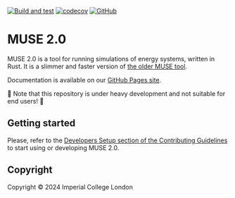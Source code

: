 <!-- markdownlint-disable MD041 -->
[![Build and test](https://github.com/EnergySystemsModellingLab/MUSE_2.0/actions/workflows/cargo-build-and-test.yml/badge.svg)](https://github.com/EnergySystemsModellingLab/MUSE_2.0/actions/workflows/cargo-build-and-test.yml)
[![codecov](https://codecov.io/github/EnergySystemsModellingLab/MUSE_2.0/graph/badge.svg?token=nV8gp1NCh8)](https://codecov.io/github/EnergySystemsModellingLab/MUSE_2.0)
[![GitHub](https://img.shields.io/github/license/EnergySystemsModellingLab/MUSE_2.0)](https://raw.githubusercontent.com/EnergySystemsModellingLab/MUSE_2.0/main/LICENSE)

# MUSE 2.0

MUSE 2.0 is a tool for running simulations of energy systems, written in Rust. It is a slimmer and
faster version of [the older MUSE tool].

Documentation is available on our [GitHub Pages site].

:construction: Note that this repository is under heavy development and not suitable for end users!
:construction:

[the older MUSE tool]: https://github.com/EnergySystemsModellingLab/MUSE_OS
[GitHub Pages site]: https://energysystemsmodellinglab.github.io/MUSE_2.0

## Getting started

Please, refer to the [Developers Setup section of the Contributing Guidelines](CONTRIBUTING.md#developer-setup)
to start using or developing MUSE 2.0.

## Copyright

Copyright © 2024 Imperial College London

